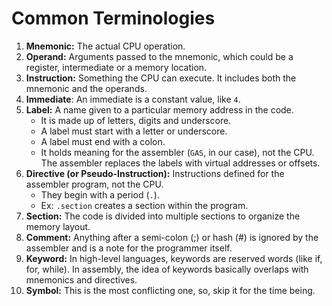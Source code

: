 # Common Terminologies

1. **Mnemonic:** The actual CPU operation.
2. **Operand:** Arguments passed to the mnemonic, which could be a register, intermediate or a memory location.
3. **Instruction:** Something the CPU can execute. It includes both the mnemonic and the operands.
4. **Immediate**: An immediate is a constant value, like `4`.
5. **Label:** A name given to a particular memory address in the code.
   * It is made up of letters, digits and underscore.
   * A label must start with a letter or underscore.
   * A label must end with a colon.
   * It holds meaning for the assembler (`GAS`, in our case), not the CPU. The assembler replaces the labels with virtual addresses or offsets.
6. **Directive (or Pseudo-Instruction):** Instructions defined for the assembler program, not the CPU.
   * They begin with a period (`.`).
   * Ex: `.section` creates a section within the program.
7. **Section:** The code is divided into multiple sections to organize the memory layout.
8. **Comment:** Anything after a semi-colon (;) or hash (#) is ignored by the assembler and is a note for the programmer itself.
9. **Keyword:** In high-level languages, keywords are reserved words (like if, for, while). In assembly, the idea of keywords basically overlaps with mnemonics and directives.
10. **Symbol:** This is the most conflicting one, so, skip it for the time being.

